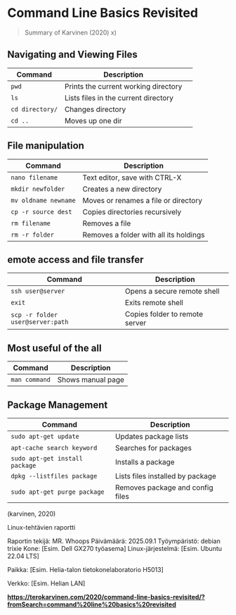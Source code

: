 # Command Line Basics Revisited

> Summary of Karvinen (2020)
x)
## Navigating and Viewing Files
| Command         | Description                          |                          |
| --------------- | ------------------------------------ | ------------------------ |
| `pwd`           | Prints the current working directory |                          |
| `ls`            | Lists files in the current directory |                          |
| `cd directory/` | Changes directory                    |                          |
| `cd ..`         | Moves up one dir                     |                          |


## File manipulation
| Command              | Description                           |
| -------------------- | ------------------------------------  |
| `nano filename`      | Text editor, save with CTRL-X         |
| `mkdir newfolder`    | Creates a new directory               |
| `mv oldname newname` | Moves or renames a file or directory  |
| `cp -r source dest`  | Copies directories recursively        |
| `rm filename`        | Removes a file                        |
| `rm -r folder`       | Removes a folder with all its holdings|

## emote access and file transfer
| Command                          | Description                    |
| -------------------------------- | ------------------------------ |
| `ssh user@server`                | Opens a secure remote shell    |
| `exit`                           | Exits remote shell             |
| `scp -r folder user@server:path` | Copies folder to remote server |

## Most useful of the all
| Command                          | Description                     |
| -------------------------------- | ------------------------------- |
| `man command`                    | Shows manual page               |

## Package Management
| Command                        | Description                      |
| ------------------------------ | -------------------------------- |
| `sudo apt-get update`          | Updates package lists            |
| `apt-cache search keyword`     | Searches for packages            |
| `sudo apt-get install package` | Installs a package               |
| `dpkg --listfiles package`     | Lists files installed by package |
| `sudo apt-get purge package`   | Removes package and config files |

(karvinen, 2020)


Linux-tehtävien raportti

Raportin tekijä: MR. Whoops
Päivämäärä: 2025.09.1
Työympäristö: debian trixie
Kone: [Esim. Dell GX270 työasema]
Linux-järjestelmä: [Esim. Ubuntu 22.04 LTS]

Paikka: [Esim. Helia-talon tietokonelaboratorio H5013]

Verkko: [Esim. Helian LAN]


**https://terokarvinen.com/2020/command-line-basics-revisited/?fromSearch=command%20line%20basics%20revisited**
